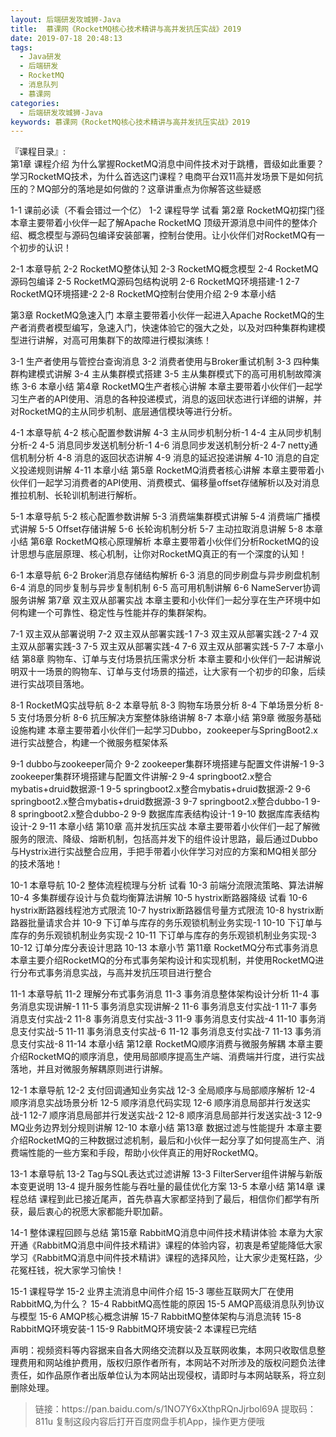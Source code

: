 ```yaml
---
layout: 后端研发攻城狮-Java
title:  慕课网《RocketMQ核心技术精讲与高并发抗压实战》2019
date: 2019-07-18 20:48:13
tags:
  - Java研发
  - 后端研发
  - RocketMQ
  - 消息队列
  - 慕课网
categories:
  - 后端研发攻城狮-Java
keywords: 慕课网《RocketMQ核心技术精讲与高并发抗压实战》2019
---
```

『课程目录』:  
第1章 课程介绍
为什么掌握RocketMQ消息中间件技术对于跳槽，晋级如此重要？学习RocketMQ技术，为什么首选这门课程？电商平台双11高并发场景下是如何抗压的？MQ部分的落地是如何做的？这章讲重点为你解答这些疑惑

 1-1 课前必读（不看会错过一个亿）
 1-2 课程导学 试看
第2章 RocketMQ初探门径
本章主要带着小伙伴一起了解Apache RocketMQ 顶级开源消息中间件的整体介绍、概念模型与源码包编译安装部署，控制台使用。让小伙伴们对RocketMQ有一个初步的认识！

 2-1 本章导航
 2-2 RocketMQ整体认知
 2-3 RocketMQ概念模型
 2-4 RocketMQ源码包编译
 2-5 RocketMQ源码包结构说明
 2-6 RocketMQ环境搭建-1
 2-7 RocketMQ环境搭建-2
 2-8 RocketMQ控制台使用介绍
 2-9 本章小结
 <!-- more --> 
第3章 RocketMQ急速入门
本章主要带着小伙伴一起进入Apache RocketMQ的生产者消费者模型编写，急速入门，快速体验它的强大之处，以及对四种集群构建模型进行讲解，对高可用集群下的故障进行模拟演练！

 3-1 生产者使用与管控台查询消息
 3-2 消费者使用与Broker重试机制
 3-3 四种集群构建模式讲解
 3-4 主从集群模式搭建
 3-5 主从集群模式下的高可用机制故障演练
 3-6 本章小结
第4章 RocketMQ生产者核心讲解
本章主要带着小伙伴们一起学习生产者的API使用、消息的各种投递模式，消息的返回状态进行详细的讲解，并对RocketMQ的主从同步机制、底层通信模块等进行分析。

 4-1 本章导航
 4-2 核心配置参数讲解
 4-3 主从同步机制分析-1
 4-4 主从同步机制分析-2
 4-5 消息同步发送机制分析-1
 4-6 消息同步发送机制分析-2
 4-7 netty通信机制分析
 4-8 消息的返回状态讲解
 4-9 消息的延迟投递讲解
 4-10 消息的自定义投递规则讲解
 4-11 本章小结
第5章 RocketMQ消费者核心讲解
本章主要带着小伙伴们一起学习消费者的API使用、消费模式、偏移量offset存储解析以及对消息推拉机制、长轮训机制进行解析。

 5-1 本章导航
 5-2 核心配置参数讲解
 5-3 消费端集群模式讲解
 5-4 消费端广播模式讲解
 5-5 Offset存储讲解
 5-6 长轮询机制分析
 5-7 主动拉取消息讲解
 5-8 本章小结
第6章 RocketMQ核心原理解析
本章主要带着小伙伴们分析RocketMQ的设计思想与底层原理、核心机制，让你对RocketMQ真正的有一个深度的认知！

 6-1 本章导航
 6-2 Broker消息存储结构解析
 6-3 消息的同步刷盘与异步刷盘机制
 6-4 消息的同步复制与异步复制机制
 6-5 高可用机制讲解
 6-6 NameServer协调服务讲解
第7章 双主双从部署实战
本章主要和小伙伴们一起分享在生产环境中如何构建一个可靠性、稳定性与性能并存的集群架构。

 7-1 双主双从部署说明
 7-2 双主双从部署实践-1
 7-3 双主双从部署实践-2
 7-4 双主双从部署实践-3
 7-5 双主双从部署实践-4
 7-6 双主双从部署实践-5
 7-7 本章小结
第8章 购物车、订单与支付场景抗压需求分析
本章主要和小伙伴们一起讲解说明双十一场景的购物车、订单与支付场景的描述，让大家有一个初步的印象，后续进行实战项目落地。

 8-1 RocketMQ实战导航
 8-2 本章导航
 8-3 购物车场景分析
 8-4 下单场景分析
 8-5 支付场景分析
 8-6 抗压解决方案整体脉络讲解
 8-7 本章小结
第9章 微服务基础设施构建
本章主要带着小伙伴们一起学习Dubbo，zookeeper与SpringBoot2.x进行实战整合，构建一个微服务框架体系

 9-1 dubbo与zookeeper简介
 9-2 zookeeper集群环境搭建与配置文件讲解-1
 9-3 zookeeper集群环境搭建与配置文件讲解-2
 9-4 springboot2.x整合mybatis+druid数据源-1
 9-5 springboot2.x整合mybatis+druid数据源-2
 9-6 springboot2.x整合mybatis+druid数据源-3
 9-7 springboot2.x整合dubbo-1
 9-8 springboot2.x整合dubbo-2
 9-9 数据库库表结构设计-1
 9-10 数据库库表结构设计-2
 9-11 本章小结
第10章 高并发抗压实战
本章主要带着小伙伴们一起了解微服务的限流、降级、熔断机制，包括高并发下的组件设计思路，最后通过Dubbo与Hystrix进行实战整合应用，手把手带着小伙伴学习对应的方案和MQ相关部分的技术落地！

 10-1 本章导航
 10-2 整体流程梳理与分析 试看
 10-3 前端分流限流策略、算法讲解
 10-4 多集群缓存设计与负载均衡算法讲解
 10-5 hystrix断路器降级 试看
 10-6 hystrix断路器线程池方式限流
 10-7 hystrix断路器信号量方式限流
 10-8 hystrix断路器批量请求合并
 10-9 下订单与库存的务乐观锁机制业务实现-1
 10-10 下订单与库存的务乐观锁机制业务实现-2
 10-11 下订单与库存的务乐观锁机制业务实现-3
 10-12 订单分库分表设计思路
 10-13 本章小节
第11章 RocketMQ分布式事务消息
本章主要介绍RocketMQ的分布式事务架构设计和实现机制，并使用RocketMQ进行分布式事务消息实战，与高并发抗压项目进行整合

 11-1 本章导航
 11-2 理解分布式事务消息
 11-3 事务消息整体架构设计分析
 11-4 事务消息实现讲解-1
 11-5 事务消息实现讲解-2
 11-6 事务消息支付实战-1
 11-7 事务消息支付实战-2
 11-8 事务消息支付实战-3
 11-9 事务消息支付实战-4
 11-10 事务消息支付实战-5
 11-11 事务消息支付实战-6
 11-12 事务消息支付实战-7
 11-13 事务消息支付实战-8
 11-14 本章小结
第12章 RocketMQ顺序消费与微服务解耦
本章主要介绍RocketMQ的顺序消息，使用局部顺序提高生产端、消费端并行度，进行实战落地，并且对微服务解耦原则进行讲解。

 12-1 本章导航
 12-2 支付回调通知业务实战
 12-3 全局顺序与局部顺序解析
 12-4 顺序消息实战场景分析
 12-5 顺序消息代码实现
 12-6 顺序消息局部并行发送实战-1
 12-7 顺序消息局部并行发送实战-2
 12-8 顺序消息局部并行发送实战-3
 12-9 MQ业务边界划分规则讲解
 12-10 本章小结
第13章 数据过滤与性能提升
本章主要介绍RocketMQ的三种数据过滤机制，最后和小伙伴一起分享了如何提高生产、消费端性能的一些方案和手段，帮助小伙伴真正的用好RocketMQ。

 13-1 本章导航
 13-2 Tag与SQL表达式过滤讲解
 13-3 FilterServer组件讲解与新版本变更说明
 13-4 提升服务性能与吞吐量的最佳优化方案
 13-5 本章小结
第14章 课程总结
课程到此已接近尾声，首先恭喜大家都坚持到了最后，相信你们都学有所获，最后衷心的祝愿大家都能升职加薪。

 14-1 整体课程回顾与总结
第15章 RabbitMQ消息中间件技术精讲体验
本章为大家开通《RabbitMQ消息中间件技术精讲》课程的体验内容，初衷是希望能降低大家学习《RabbitMQ消息中间件技术精讲》课程的选择风险，让大家少走冤枉路，少花冤枉钱，祝大家学习愉快！

 15-1 课程导学
 15-2 业界主流消息中间件介绍
 15-3 哪些互联网大厂在使用RabbitMQ,为什么？
 15-4 RabbitMQ高性能的原因
 15-5 AMQP高级消息队列协议与模型
 15-6 AMQP核心概念讲解
 15-7 RabbitMQ整体架构与消息流转
 15-8 RabbitMQ环境安装-1
 15-9 RabbitMQ环境安装-2
本课程已完结


<div class="post-copyright">
    <div class="post-copyright__author">
      <span class="post-copyright-meta">声明：视频资料等内容据来自各大网络交流群以及互联网收集，本网只收取信息整理费用和网站维护费用，版权归原作者所有，本网站不对所涉及的版权问题负法律责任，如作品原作者出版单位认为本网站出现侵权，请即时与本网站联系，将立刻删除处理。 </span>
    </div>
</div>

<blockquote class="blockquote-center">
链接：https://pan.baidu.com/s/1NO7Y6xXthpRQnJjrbol69A 
提取码：811u 
复制这段内容后打开百度网盘手机App，操作更方便哦
</blockquote>

